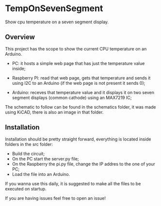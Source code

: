 # TempOnSevenSegment
Show cpu temperature on a seven segment display.

## Overview
This project has the scope to show the current CPU temperature on an Arduino.

* PC: it hosts a simple web page that has just the temperature value inside;

* Raspberry PI: read that web page, gets that temperature and sends it using I2C to an Arduino (if the web page is not present it sends 0);

* Arduino: receves that temperature value and it displays it on two seven segment displays (common cathode) using an MAX7219 IC;

The schematic to follow can be found in the schematics folder, it was made using KiCAD, there is also an image in that folder.

## Installation

Installation should be pretty straight forward, everything is located inside folders in the src folder:

* Build the circuit;
* On the PC start the server.py file;
* On the Raspberry the pi.py file, change the IP addres to the one of your PC;
* Load the file into an Arduino.

If you wanna use this daily, it is suggested to make all the files to be executed on startup.

If you are having issues feel free to open an issue!
